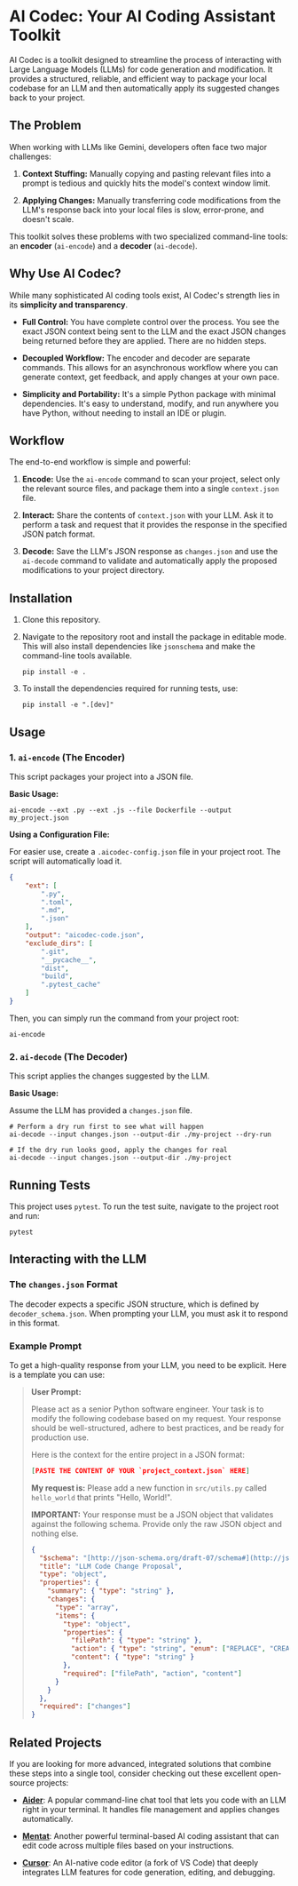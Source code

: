 # AI Codec: Your AI Coding Assistant Toolkit

AI Codec is a toolkit designed to streamline the process of interacting with Large Language Models (LLMs) for code generation and modification. It provides a structured, reliable, and efficient way to package your local codebase for an LLM and then automatically apply its suggested changes back to your project.

## The Problem

When working with LLMs like Gemini, developers often face two major challenges:

1. **Context Stuffing:** Manually copying and pasting relevant files into a prompt is tedious and quickly hits the model's context window limit.

2. **Applying Changes:** Manually transferring code modifications from the LLM's response back into your local files is slow, error-prone, and doesn't scale.

This toolkit solves these problems with two specialized command-line tools: an **encoder** (`ai-encode`) and a **decoder** (`ai-decode`).

## Why Use AI Codec?

While many sophisticated AI coding tools exist, AI Codec's strength lies in its **simplicity and transparency**.

* **Full Control:** You have complete control over the process. You see the exact JSON context being sent to the LLM and the exact JSON changes being returned before they are applied. There are no hidden steps.

* **Decoupled Workflow:** The encoder and decoder are separate commands. This allows for an asynchronous workflow where you can generate context, get feedback, and apply changes at your own pace.

* **Simplicity and Portability:** It's a simple Python package with minimal dependencies. It's easy to understand, modify, and run anywhere you have Python, without needing to install an IDE or plugin.

## Workflow

The end-to-end workflow is simple and powerful:

1. **Encode:** Use the `ai-encode` command to scan your project, select only the relevant source files, and package them into a single `context.json` file.

2. **Interact:** Share the contents of `context.json` with your LLM. Ask it to perform a task and request that it provides the response in the specified JSON patch format.

3. **Decode:** Save the LLM's JSON response as `changes.json` and use the `ai-decode` command to validate and automatically apply the proposed modifications to your project directory.

## Installation

1. Clone this repository.

2. Navigate to the repository root and install the package in editable mode. This will also install dependencies like `jsonschema` and make the command-line tools available.

   ```
   pip install -e .
   ```

3. To install the dependencies required for running tests, use:

   ```
   pip install -e ".[dev]"
   ```

## Usage

### 1. `ai-encode` (The Encoder)

This script packages your project into a JSON file.

**Basic Usage:**

```
ai-encode --ext .py --ext .js --file Dockerfile --output my_project.json
```

**Using a Configuration File:**

For easier use, create a `.aicodec-config.json` file in your project root. The script will automatically load it.

```json
{
    "ext": [
        ".py",
        ".toml",
        ".md",
        ".json"
    ],
    "output": "aicodec-code.json",
    "exclude_dirs": [
        ".git",
        "__pycache__",
        "dist",
        "build",
        ".pytest_cache"
    ]
}
```

Then, you can simply run the command from your project root:

```
ai-encode
```

### 2. `ai-decode` (The Decoder)

This script applies the changes suggested by the LLM.

**Basic Usage:**

Assume the LLM has provided a `changes.json` file.

```
# Perform a dry run first to see what will happen
ai-decode --input changes.json --output-dir ./my-project --dry-run

# If the dry run looks good, apply the changes for real
ai-decode --input changes.json --output-dir ./my-project
```

## Running Tests

This project uses `pytest`. To run the test suite, navigate to the project root and run:

```
pytest
```

## Interacting with the LLM

### The `changes.json` Format

The decoder expects a specific JSON structure, which is defined by `decoder_schema.json`. When prompting your LLM, you must ask it to respond in this format.

### Example Prompt

To get a high-quality response from your LLM, you need to be explicit. Here is a template you can use:

> **User Prompt:**
>
> Please act as a senior Python software engineer. Your task is to modify the following codebase based on my request. Your response should be well-structured, adhere to best practices, and be ready for production use.
>
> Here is the context for the entire project in a JSON format:
> ```json
> [PASTE THE CONTENT OF YOUR `project_context.json` HERE]
> ```
>
> **My request is:** Please add a new function in `src/utils.py` called `hello_world` that prints "Hello, World!".
>
> **IMPORTANT:** Your response must be a JSON object that validates against the following schema. Provide only the raw JSON object and nothing else.
>
> ```json
> {
>   "$schema": "[http://json-schema.org/draft-07/schema#](http://json-schema.org/draft-07/schema#)",
>   "title": "LLM Code Change Proposal",
>   "type": "object",
>   "properties": {
>     "summary": { "type": "string" },
>     "changes": {
>       "type": "array",
>       "items": {
>         "type": "object",
>         "properties": {
>           "filePath": { "type": "string" },
>           "action": { "type": "string", "enum": ["REPLACE", "CREATE"] },
>           "content": { "type": "string" }
>         },
>         "required": ["filePath", "action", "content"]
>       }
>     }
>   },
>   "required": ["changes"]
> }
> ```

## Related Projects

If you are looking for more advanced, integrated solutions that combine these steps into a single tool, consider checking out these excellent open-source projects:

* [**Aider**](https://github.com/paul-gauthier/aider): A popular command-line chat tool that lets you code with an LLM right in your terminal. It handles file management and applies changes automatically.

* **[Mentat](https://github.com/AbanteAI/mentat)**: Another powerful terminal-based AI coding assistant that can edit code across multiple files based on your instructions.

* **[Cursor](https://cursor.sh/)**: An AI-native code editor (a fork of VS Code) that deeply integrates LLM features for code generation, editing, and debugging.